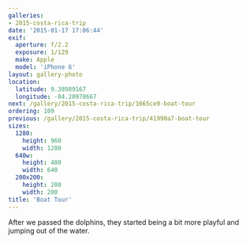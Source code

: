 ```yaml
---
galleries:
- 2015-costa-rica-trip
date: '2015-01-17 17:06:44'
exif:
  aperture: f/2.2
  exposure: 1/129
  make: Apple
  model: 'iPhone 6'
layout: gallery-photo
location:
  latitude: 9.38989167
  longitude: -84.20978667
next: /gallery/2015-costa-rica-trip/1665ce9-boat-tour
ordering: 109
previous: /gallery/2015-costa-rica-trip/41990a7-boat-tour
sizes:
  1280:
    height: 960
    width: 1280
  640w:
    height: 480
    width: 640
  200x200:
    height: 200
    width: 200
title: 'Boat Tour'
---
```


After we passed the dolphins, they started being a bit more playful and jumping out of the water.
